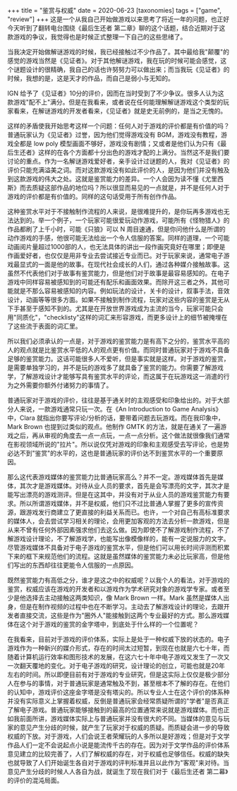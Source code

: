 +++
title = "鉴赏与权威"
date = 2020-06-23
[taxonomies]
tags = ["game", "review"]
+++
这是一个从我自己开始做游戏以来思考了将近一年的问题，也正好今天听到了翻转电台围绕《最后生还者 第二章》聊的这个话题，结合近期对于这款游戏的争议，我觉得也是时候正式整理一下自己的这些思绪了。

当我决定开始做解谜游戏的时候，我已经接触过不少作品了。其中最给我"颠覆"的感觉的游戏当然是《见证者》。对于其他解谜游戏，我在玩的时候可能会感觉，这个谜题设计的很精确，我自己的话也许努努力可以做出来；而当我玩《见证者》的时候，我想的是，这是天才的作品，而自己是弱小与无知的。

IGN 给予了《见证者》10分的评价，因而在当时受到了不少争议。很多人认为这款游戏"配不上"满分。但是在我看来，或者说在任何能理解解谜游戏这个类型的玩家看来，在解谜游戏的开发者看来，《见证者》就是史无前例的，是当之无愧的。

这样的矛盾使我开始思考这样一个问题：任何人对于游戏的评价都是有价值的吗？普通玩家认为《见证者》过誉，因为他们觉得游戏没有 BGM，游戏没有教程，游戏全都是 low poly 模型画面不够好，游戏没有剧情；又或者是他们认为只有《最后生还者》这样的在各个方面都十分出色的游戏才配的上满分。当然这不是我们要讨论的重点。作为一名解谜游戏爱好者，亲手设计过谜题的人，我对《见证者》的评价只能充满溢美之词。而对这款游戏没有如此评价的人，是因为他们并没有触及到这款游戏的伟大之处。这就是鉴赏能力的差异。一个人会因为读不懂《尤里西斯》而去质疑这部作品的地位吗？所以很显而易见的一点就是，并不是任何人对于游戏的评价都是有价值的。同样的这句话受用于所有创作作品。

这种鉴赏水平对于不接触制作流程的人来说，是很难提升的，是你玩再多游戏也无法达到的。举一个例子，一个玩家可能很爱玩动作游戏，可能所有《怪物猎人》的作品都刷了上千小时，可能《只狼》可以 N 周目速通，但是你问他什么是所谓的动作游戏的手感，他很可能无法给出一个令人信服的答案。同样的道理，一个可能动画阅片量超过1000部的人，也无法具体的讲出一段作画究竟好在哪里；即便是作画爱好者，也仅仅是用非专业去尝试接近专业而已。对于玩家来说，通常电子游戏最显式的一面是他的故事。在现代社会成长的人们，通过各种媒介接触故事。这虽然不代表他们对于故事有鉴赏能力，但是他们对于故事是最容易感知的。在电子游戏中同样容易被感知到的可能还有配乐和画面效果。而除开这三者之外，其他可能就是不那么容易被感知的内容。例如玩法的设计，关卡的设计，叙事手法，音效设计，动画等等很多方面。如果不接触到制作流程，玩家对这些内容的鉴赏是无从下手甚至于感知不到的。尤其是在开放世界游戏成为主流的当今，玩家可能只会用"同质化"，"checklisty"这样的词汇来形容游戏，而更多设计上的细节被掩埋在了这些流于表面的词汇里。

所以我们必须承认的一点是，对于游戏的鉴赏能力是有高下之分的，鉴赏水平高的人的观点就是比鉴赏水平低的人的观点更有价值。而同时普通玩家对于游戏不具备足够的鉴赏能力。这话可能很多人不爱听，但是事实就是这样。对于游戏的鉴赏，是需要单独学习的，并不是玩的游戏多了就具备了鉴赏的能力。你需要了解游戏学，了解游戏设计才能够写具有鉴赏水平的评论，而这属于在玩游戏这一消遣的行为之外需要你额外付诸努力的事情了。

普通玩家对于游戏的评价，往往是基于通关时的主观感受和印象给出的。对于大部分人来说，一款游戏通常只玩一次。在《An Introduction to Game Analysis》中，Clara 就指出你要写评论/分析的话，要带着问题去玩游戏。而在我印象中，Mark Brown 也提到过类似的观点。他制作 GMTK 的方法，就是在通关了一遍游戏之后，再从审视的角度去一点一点玩，一点一点分析。这个做法就很像我们通常在影视领域所说的"拉片"。所以说仅凭对游戏的印象和主观感受去写评论，也是势必达不到"鉴赏"的水平的，这也是普通玩家的评价达不到鉴赏水平的一个重要原因。

那么这代表游戏媒体的鉴赏能力比普通玩家高么？并不一定。游戏媒体首先是媒体，其次才是游戏媒体。对待从业人员的要求，首先是会写漂亮的文字，其次才是能写出漂亮的游戏测评。但是在这其中，并没有对于从业人员的游戏鉴赏能力有要求。所以所谓游戏媒体，并不是权威，他们只不过比普通人掌握了更多的宣传资源，跟游戏发行商建立了更直接的利益关系而已。也许，一个对自己有高标准要求的媒体人，会去尝试学习相关的理论，会用更加客观的方法去分析一款游戏，但是从来不曾有任何外部因素强求他们去这么做。因为即使不了解游戏制作流程，不了解游戏设计理论，不了解游戏学，也能写出像模像样的，能有一定说服力的文字。尽管游戏媒体不具备对于电子游戏的鉴赏水平，但是他们可以用长时间评测而积累下来的框下来规范他们的流程。这就是虽然媒体的鉴赏能力未必比玩家高，但是他们写出的东西却往往更能令人信服的一点原因。

既然鉴赏能力有高低之分，谁才是这之中的权威呢？以我个人的看法，对于游戏的鉴赏，权威应该在游戏的开发者和以游戏作为学术研究对象的游戏学专家。或者至少是他选择去主动接触这两类知识，像 Mark Brown 一样。Mark 虽然是媒体人出身，但是在制作视频的过程中也在不断学习。主动去了解游戏设计的理论，去跟开发者直接交流，这些是作为"圈外人"能接触到这两个专业最好的方式。那么游戏媒体在这个对于游戏的鉴赏的金字塔中，到底处于什么样的一个位置呢？

在我看来，目前对于游戏的评价体系，实际上是处于一种权威下放的状态的。电子游戏作为一种新兴的媒介形式，存在的时间太过短暂，到现在也就是六七十年，而随着计算机运行效率和图形技术的发展，在这六七十年中电子游戏又发生了一次又一次翻天覆地的变化。对于电子游戏的研究，设计理论的创立，可能也就是20年左右的时间。所以即便目前有对于游戏的专业研究，但是这实际上仅仅是极少部分人在参与的事情，对于普通玩家是通常触及不到，甚至根本不了解的存在。在他们的认知中，游戏评价这座金字塔是没有塔尖的。所以专业人士在这个评价的体系种并没有实际意义上掌握着权威，反倒是普通玩家会经常质疑所谓的"学者"是否真正了解电子游戏。普通玩家能够接触到的最高的位置通常来说就是游戏媒体。而也正如我前面所讲，游戏媒体实际上与普通玩家并没有很大的不同。当媒体的意见与玩家的意见产生分歧的时候，就产生了玩家对于权威的质疑。而质疑会进一步的导致权威的下放。对于游戏，人们会说王者荣耀玩的人多所以是好游戏；但是对于文学作品人们一定不会说起点小说是能流传千古的存在。因为对于文学作品的评价体系意见建立的比较完善了，人们了解权威的存在，对于权威也足够信任。权威的缺失也就导致了人们开始诞生各自对于游戏的评判标准并且以此作为"客观"来对待。当意见产生分歧的时候人人各自为战，就诞生了现在我们对于《最后生还者 第二幕》的评价的混沌局面。
